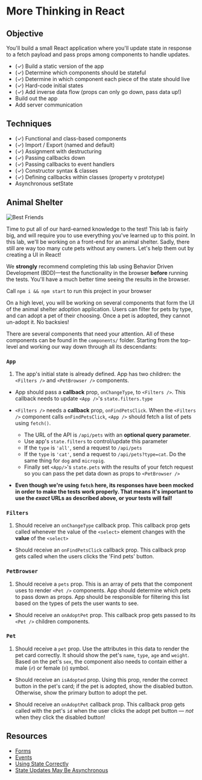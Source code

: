 # More Thinking in React

## Objective

You'll build a small React application where you'll update state in response to a fetch payload and pass props among components to handle updates.

- (✓) Build a static version of the app
- (✓) Determine which components should be stateful
- (✓) Determine in which component each piece of the state should live
- (✓) Hard-code initial states
- (✓) Add inverse data flow (props can only go down, pass data up!)
- Build out the app
- Add server communication

## Techniques

- (✓) Functional and class-based components
- (✓) Import / Export (named and default)
- (✓) Assignment with destructuring
- (✓) Passing callbacks down
- (✓) Passing callbacks to event handlers
- (✓) Constructor syntax & classes
- (✓) Defining callbacks within classes (property v prototype)
- Asynchronous setState

## Animal Shelter

![Best Friends](https://media.giphy.com/media/xTiTnz5OOUn49wKbg4/giphy.gif)

Time to put all of our hard-earned knowledge to the test! This lab is fairly big, and will require you to use everything you've learned up to this point. In this lab, we'll be working on a front-end for an animal shelter. Sadly, there still are way too many cute pets without any owners. Let's help them out by creating a UI in React!

We **strongly** recommend completing this lab using Behavior Driven Development (BDD)––test the functionality in the browser **before** running the tests. You'll have a much better time seeing the results in the browser.

Call `npm i && npm start` to run this project in your browser

On a high level, you will be working on several components that form the UI of the animal shelter adoption application. Users can filter for pets by type, and can adopt a pet of their choosing. Once a pet is adopted, they cannot un-adopt it. No backsies!

There are several components that need your attention. All of these components can be found in the `components/` folder. Starting from the top-level and working our way down through all its descendants:

### `App`

1.  The app's initial state is already defined. App has two children: the `<Filters />` and `<PetBrowser />` components.

- App should pass a **callback** prop, `onChangeType`, to `<Filters />`. This callback needs to update `<App />`'s `state.filters.type`

- `<Filters />` needs a **callback** prop, `onFindPetsClick`. When the `<Filters />` component calls `onFindPetsClick`, `<App />` should fetch a list of pets using `fetch()`.

  - The URL of the API is `/api/pets` with an **optional query parameter**.
  - Use app's `state.filters` to control/update this parameter
  - If the `type` is `'all'`, send a request to `/api/pets`
  - If the `type` is `'cat'`, send a request to `/api/pets?type=cat`. Do the same thing for `dog` and `micropig`.
  - Finally set `<App/>`'s `state.pets` with the results of your fetch request so you can pass the pet data down as props to `<PetBrowser />`

* **Even though we're using `fetch` here, its responses have been mocked in order to make the tests work properly. That means it's important to use the _exact_ URLs as described above, or your tests will fail!**

### `Filters`

1.  Should receive an `onChangeType` callback prop. This callback prop gets called whenever the value of the `<select>` element changes with the **value** of the `<select>`

- Should receive an `onFindPetsClick` callback prop. This callback prop gets called when the users clicks the 'Find pets' button.

### `PetBrowser`

1.  Should receive a `pets` prop. This is an array of pets that the component uses to render `<Pet />` components. App should determine which pets to pass down as props. App should be responsible for filtering this list based on the types of pets the user wants to see.

- Should receive an `onAdoptPet` prop. This callback prop gets passed to its `<Pet />` children components.

### `Pet`

1.  Should receive a `pet` prop. Use the attributes in this data to render the pet card correctly. It should show the pet's `name`, `type`, `age` and `weight`. Based on the pet's `sex`, the component also needs to contain either a male (`♂`) or female (`♀`) symbol.

- Should receive an `isAdopted` prop. Using this prop, render the correct button in the pet's card; if the pet is adopted, show the disabled button. Otherwise, show the primary button to adopt the pet.

- Should receive an `onAdoptPet` callback prop. This callback prop gets called with the pet's `id` when the user clicks the adopt pet button — _not_ when they click the disabled button!

## Resources

- [Forms](https://facebook.github.io/react/docs/forms.html)
- [Events](https://facebook.github.io/react/docs/events.html)
- [Using State Correctly](https://reactjs.org/docs/state-and-lifecycle.html#using-state-correctly)
- [State Updates May Be Asynchronous](https://reactjs.org/docs/state-and-lifecycle.html#state-updates-may-be-asynchronous)
